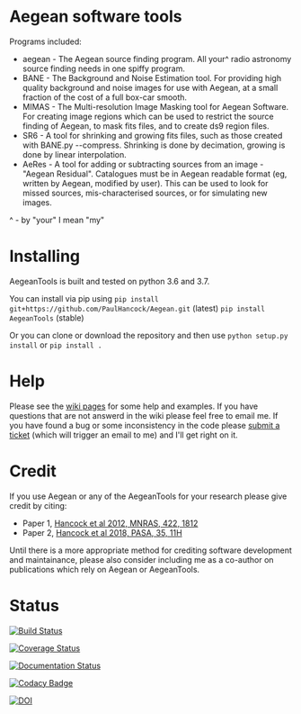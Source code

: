 Aegean software tools
======

Programs included:
* aegean - The Aegean source finding program. All your^ radio astronomy source finding needs in one spiffy program.
* BANE - The Background and Noise Estimation tool. For providing high quality background and noise images for use with Aegean, at a small fraction of the cost of a full box-car smooth.
* MIMAS - The Multi-resolution Image Masking tool for Aegean Software. For creating image regions which can be used to restrict the source finding of Aegean, to mask fits files, and to create ds9 region files.
* SR6 - A tool for shrinking and growing fits files, such as those created with BANE.py --compress. Shrinking is done by decimation, growing is done by linear interpolation.
* AeRes - A tool for adding or subtracting sources from an image - "Aegean Residual". Catalogues must be in Aegean readable format (eg, written by Aegean, modified by user). This can be used to look for missed sources, mis-characterised sources, or for simulating new images.

^ - by "your" I mean "my"

Installing
=====
AegeanTools is built and tested on python 3.6 and 3.7.

You can install via pip using 
`pip install git+https://github.com/PaulHancock/Aegean.git` (latest)
`pip install AegeanTools` (stable)

Or you can clone or download the repository and then use `python setup.py install` or `pip install .`



Help
=====
Please see the [wiki pages](https://github.com/PaulHancock/Aegean/wiki) for some help and examples. If you have questions that are not answerd in the wiki please feel free to email me. If you have found a bug or some inconsistency in the code please [submit a ticket](https://github.com/PaulHancock/Aegean/issues) (which will trigger an email to me) and I'll get right on it. 

Credit
=====
If you use Aegean or any of the AegeanTools for your research please give credit by citing:
- Paper 1, [Hancock et al 2012, MNRAS, 422, 1812](http://adsabs.harvard.edu/abs/2012MNRAS.422.1812H)
- Paper 2, [Hancock et al 2018, PASA, 35, 11H](http://adsabs.harvard.edu/abs/2018PASA...35...11H)

Until there is a more appropriate method for crediting software development and maintainance, please also consider including me as a co-author on publications which rely on Aegean or AegeanTools.


Status
=====
[![Build Status](https://travis-ci.org/PaulHancock/Aegean.svg?branch=master)](https://travis-ci.org/PaulHancock/Aegean) 

[![Coverage Status](https://coveralls.io/repos/github/PaulHancock/Aegean/badge.svg?branch=master)](https://coveralls.io/github/PaulHancock/Aegean?branch=master)

[![Documentation Status](https://readthedocs.org/projects/aegeantools/badge/?version=latest)](http://aegeantools.readthedocs.io/en/latest/?badge=latest)
 
[![Codacy Badge](https://api.codacy.com/project/badge/Grade/014fb9c86b3f42b49ad94cd4384cfa78)](https://www.codacy.com/app/mr.paul.hancock/Aegean?utm_source=github.com&amp;utm_medium=referral&amp;utm_content=PaulHancock/Aegean&amp;utm_campaign=Badge_Grade)

[![DOI](https://zenodo.org/badge/DOI/10.5281/zenodo.3474072.svg)](https://doi.org/10.5281/zenodo.3474072)


